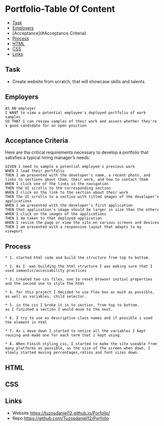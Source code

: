 
# Portfolio-Table Of Content

* [Task](#Task)
* [Employers](#Employers)
* [Acceptance](#Acceptance Criteria)
* [Process](#Process)
* [HTML](#HTML)
* [CSS](#CSS)
* [Links](#Links)



## Task

* Create website from scratch, that will showcase skills and talents. 


## Employers 

```
AS AN employer
I WANT to view a potential employee's deployed portfolio of work samples
SO THAT I can review samples of their work and assess whether they're a good candidate for an open position
```


## Acceptance Criteria

Here are the critical requirements necessary to develop a portfolio that satisfies a typical hiring manager’s needs:

```
GIVEN I need to sample a potential employee's previous work
WHEN I load their portfolio
THEN I am presented with the developer's name, a recent photo, and links to sections about them, their work, and how to contact them
WHEN I click one of the links in the navigation
THEN the UI scrolls to the corresponding section
WHEN I click on the link to the section about their work
THEN the UI scrolls to a section with titled images of the developer's applications
WHEN I am presented with the developer's first application
THEN that application's image should be larger in size than the others
WHEN I click on the images of the applications
THEN I am taken to that deployed application
WHEN I resize the page or view the site on various screens and devices
THEN I am presented with a responsive layout that adapts to my viewport
```

## Process
```
* 1. started html code and build the structure from top to bottom.

* 2. As I  was building the html structure I was making sure that I used semantic/accessability practices

* 3. Created two css files, one to reset browser initial properties and the second one to style the html

* 4. for this project I decided to use Flex box as much as possible, as well as variables, child selector.

* 5. in the css I broke it in to section, from top to bottom.
as I finished a section I would move to the next.

* 6. I try to use as descriptive class names and if possible i used the element in html

* 7. As i move down I started to notice all the variables I kept reusing and made one for each term that i kept using.

* 8. When Finish styling css, I started to make the site useable from many platforms as possible, as the size of the screen when down, I slowly started moving percentages,ratios and font sizes down.
```
## HTML

## CSS

## Links
* Website
https://tuzosdaniel12.github.io/Porfolio/
* Repo
https://github.com/Tuzosdaniel12/Porfolio